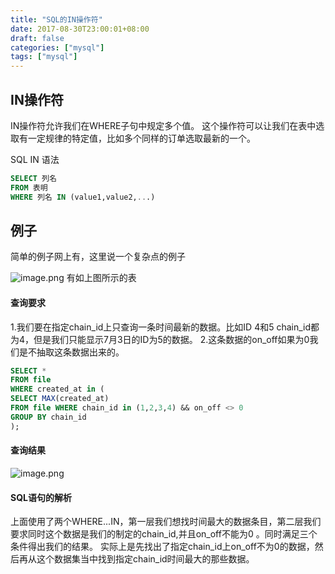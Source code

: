 ```yaml
---
title: "SQL的IN操作符"
date: 2017-08-30T23:00:01+08:00
draft: false
categories: ["mysql"]
tags: ["mysql"]
---
```


## IN操作符
IN操作符允许我们在WHERE子句中规定多个值。
这个操作符可以让我们在表中选取有一定规律的特定值，比如多个同样的订单选取最新的一个。

SQL IN 语法
```sql
SELECT 列名
FROM 表明
WHERE 列名 IN (value1,value2,...)
```
## 例子
简单的例子网上有，这里说一个复杂点的例子

![image.png](http://upload-images.jianshu.io/upload_images/677473-186cc777919401fc.png)
有如上图所示的表
#### 查询要求
1.我们要在指定chain_id上只查询一条时间最新的数据。比如ID 4和5 chain_id都为4，但是我们只能显示7月3日的ID为5的数据。
2.这条数据的on_off如果为0我们是不抽取这条数据出来的。
```sql
SELECT *
FROM file 
WHERE created_at in (
SELECT MAX(created_at)
FROM file WHERE chain_id in (1,2,3,4) && on_off <> 0
GROUP BY chain_id
);
```
#### 查询结果

![image.png](http://upload-images.jianshu.io/upload_images/677473-eca0a610de9fcaf0.png)

#### SQL语句的解析
上面使用了两个WHERE...IN，第一层我们想找时间最大的数据条目，第二层我们要求同时这个数据是我们的制定的chain_id,并且on_off不能为0 。同时满足三个条件得出我们的结果。
实际上是先找出了指定chain_id上on_off不为0的数据，然后再从这个数据集当中找到指定chain_id时间最大的那些数据。
